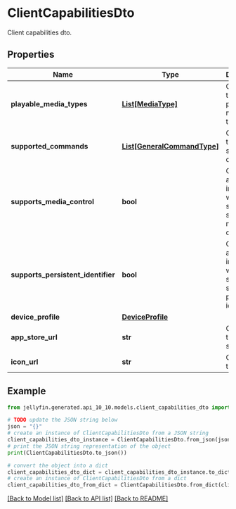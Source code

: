 # ClientCapabilitiesDto

Client capabilities dto.

## Properties

Name | Type | Description | Notes
------------ | ------------- | ------------- | -------------
**playable_media_types** | [**List[MediaType]**](MediaType.md) | Gets or sets the list of playable media types. | [optional] 
**supported_commands** | [**List[GeneralCommandType]**](GeneralCommandType.md) | Gets or sets the list of supported commands. | [optional] 
**supports_media_control** | **bool** | Gets or sets a value indicating whether session supports media control. | [optional] 
**supports_persistent_identifier** | **bool** | Gets or sets a value indicating whether session supports a persistent identifier. | [optional] 
**device_profile** | [**DeviceProfile**](DeviceProfile.md) |  | [optional] 
**app_store_url** | **str** | Gets or sets the app store url. | [optional] 
**icon_url** | **str** | Gets or sets the icon url. | [optional] 

## Example

```python
from jellyfin.generated.api_10_10.models.client_capabilities_dto import ClientCapabilitiesDto

# TODO update the JSON string below
json = "{}"
# create an instance of ClientCapabilitiesDto from a JSON string
client_capabilities_dto_instance = ClientCapabilitiesDto.from_json(json)
# print the JSON string representation of the object
print(ClientCapabilitiesDto.to_json())

# convert the object into a dict
client_capabilities_dto_dict = client_capabilities_dto_instance.to_dict()
# create an instance of ClientCapabilitiesDto from a dict
client_capabilities_dto_from_dict = ClientCapabilitiesDto.from_dict(client_capabilities_dto_dict)
```
[[Back to Model list]](README.md#documentation-for-models) [[Back to API list]](README.md#documentation-for-api-endpoints) [[Back to README]](README.md)


